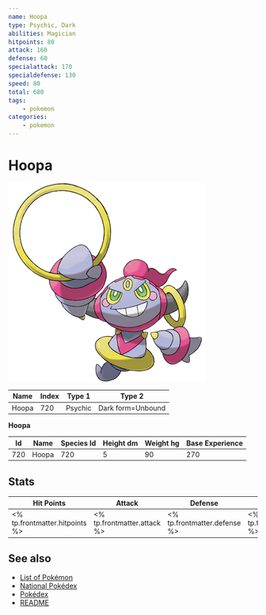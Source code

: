 ```yaml
---
name: Hoopa
type: Psychic, Dark
abilities: Magician
hitpoints: 80
attack: 160
defense: 60
specialattack: 170
specialdefense: 130
speed: 80
total: 680
tags:
    - pokemon
categories:
    - pokemon
---
```


# Hoopa


![Hoopa](images/720.png)

| **Name** | **Index** | **Type 1** | **Type 2** |
|----|----|----|----|
| Hoopa | 720 | Psychic | Dark form=Unbound  |

**Hoopa** 




| **Id** | **Name** | **Species Id** | **Height dm** | **Weight hg** | **Base Experience** |
|--------|----------|----------------|------------|------------|---------------------|
| 720 | Hoopa | 720 | 5 | 90 | 270 |



## Stats

| **Hit Points** | **Attack** | **Defense** | **Special Attack** | **Special Defense** | **Speed** | **Total** |
|----------------|------------|-------------|--------------------|---------------------|-----------|-----------|
| <% tp.frontmatter.hitpoints %> | <% tp.frontmatter.attack %> | <% tp.frontmatter.defense %> | <% tp.frontmatter.specialattack %> | <% tp.frontmatter.specialdefense %> | <% tp.frontmatter.speed %> | <% tp.frontmatter.total %> |

## See also

- [List of Pokémon](../pokemon.md)
- [National Pokédex](../national_pokedex.md)
- [Pokédex](../pokedex.md)
- [README](../README.md)
